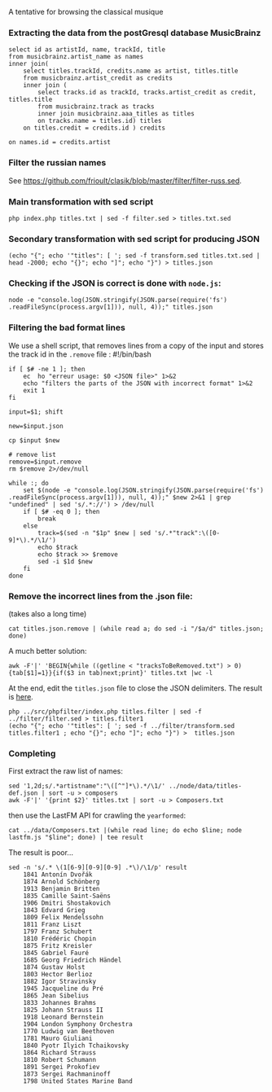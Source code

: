 A tentative for browsing the classical musique

### Extracting the data from the postGresql database MusicBrainz
    select id as artistId, name, trackId, title 
    from musicbrainz.artist_name as names 
    inner join(
        select titles.trackId, credits.name as artist, titles.title 
        from musicbrainz.artist_credit as credits 
        inner join (
            select tracks.id as trackId, tracks.artist_credit as credit, titles.title 
            from musicbrainz.track as tracks 
            inner join musicbrainz.aaa_titles as titles 
            on tracks.name = titles.id) titles
        on titles.credit = credits.id ) credits

    on names.id = credits.artist
### Filter the russian names
See https://github.com/frioult/clasik/blob/master/filter/filter-russ.sed.
### Main transformation with sed script
    php index.php titles.txt | sed -f filter.sed > titles.txt.sed
### Secondary transformation with sed script for producing JSON 
    (echo "{"; echo '"titles": [ '; sed -f transform.sed titles.txt.sed | head -2000; echo "{}"; echo "]"; echo "}") > titles.json

### Checking if the JSON is correct is done with `node.js`:
    node -e "console.log(JSON.stringify(JSON.parse(require('fs') .readFileSync(process.argv[1])), null, 4));" titles.json

### Filtering the bad format lines
We use a shell script, that removes lines from a copy of the input and stores the track id in the `.remove` file :
    #!/bin/bash

    if [ $# -ne 1 ]; then
        ec  ho "erreur usage: $0 <JSON file>" 1>&2
        echo "filters the parts of the JSON with incorrect format" 1>&2
        exit 1
    fi

    input=$1; shift

    new=$input.json

    cp $input $new

    # remove list
    remove=$input.remove
    rm $remove 2>/dev/null

    while :; do
        set $(node -e "console.log(JSON.stringify(JSON.parse(require('fs') .readFileSync(process.argv[1])), null, 4));" $new 2>&1 | grep "undefined" | sed 's/.*://') > /dev/null
        if [ $# -eq 0 ]; then
            break
        else
            track=$(sed -n "$1p" $new | sed 's/.*"track":\([0-9]*\).*/\1/')
            echo $track
            echo $track >> $remove
            sed -i $1d $new 
        fi
    done

### Remove the incorrect lines from the .json file:
(takes also a long time)

    cat titles.json.remove | (while read a; do sed -i "/$a/d" titles.json; done)

A much better solution:

    awk -F'|' 'BEGIN{while ((getline < "tracksToBeRemoved.txt") > 0){tab[$1]=1}}{if($3 in tab)next;print}' titles.txt |wc -l

At the end, edit the `titles.json` file to close the JSON delimiters. The result is [here](https://raw.github.com/frioult/clasik/master/node/data/titles-def.json).

    php ../src/phpfilter/index.php titles.filter | sed -f ../filter/filter.sed > titles.filter1
    (echo "{"; echo '"titles": [ '; sed -f ../filter/transform.sed titles.filter1 ; echo "{}"; echo "]"; echo "}") >  titles.json

### Completing

First extract the raw list of names:

    sed '1,2d;s/.*artistname":"\([^"]*\).*/\1/' ../node/data/titles-def.json | sort -u > composers
    awk -F'|' '{print $2}' titles.txt | sort -u > Composers.txt

then use the LastFM API for crawling the `yearformed`:

    cat ../data/Composers.txt |(while read line; do echo $line; node lastfm.js "$line"; done) | tee result

The result is poor...



    sed -n 's/.* \(1[6-9][0-9][0-9] .*\)/\1/p' result 
        1841 Antonín Dvořák
        1874 Arnold Schönberg
        1913 Benjamin Britten
        1835 Camille Saint-Saëns
        1906 Dmitri Shostakovich
        1843 Edvard Grieg
        1809 Felix Mendelssohn
        1811 Franz Liszt
        1797 Franz Schubert
        1810 Frédéric Chopin
        1875 Fritz Kreisler
        1845 Gabriel Fauré
        1685 Georg Friedrich Händel
        1874 Gustav Holst
        1803 Hector Berlioz
        1882 Igor Stravinsky
        1945 Jacqueline du Pré
        1865 Jean Sibelius
        1833 Johannes Brahms
        1825 Johann Strauss II
        1918 Leonard Bernstein
        1904 London Symphony Orchestra
        1770 Ludwig van Beethoven
        1781 Mauro Giuliani
        1840 Pyotr Ilyich Tchaikovsky
        1864 Richard Strauss
        1810 Robert Schumann
        1891 Sergei Prokofiev
        1873 Sergei Rachmaninoff
        1798 United States Marine Band


